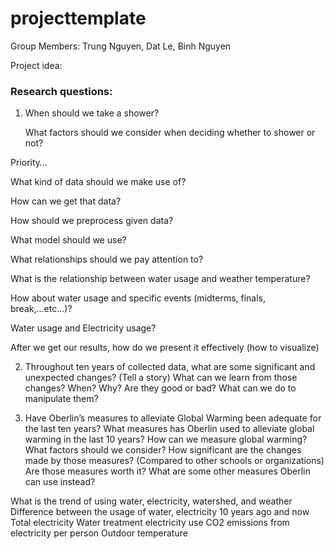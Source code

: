 # projecttemplate

Group Members: Trung Nguyen, Dat Le, Binh Nguyen

Project idea:

### Research questions:
1. When should we take a shower?

	What factors should we consider when deciding whether to shower or not?

Priority…

What kind of data should we make use of?

How can we get that data?

How should we preprocess given data?

What model should we use?

What relationships should we pay attention to?

What is the relationship between water usage and weather temperature?

How about water usage and specific events (midterms, finals, break,...etc…)?

Water usage and Electricity usage?

After we get our results, how do we present it effectively (how to visualize)
	
2. Throughout ten years of collected data, what are some significant and unexpected changes? (Tell a story)
What can we learn from those changes?
When?
Why? 
Are they good or bad? What can we do to manipulate them?

3. Have Oberlin’s measures to alleviate Global Warming been adequate for the last ten years?
What measures has Oberlin used to alleviate global warming in the last 10 years?
How can we measure global warming? What factors should we consider?
How significant are the changes made by those measures? (Compared to other schools or organizations)
Are those measures worth it?
What are some other measures Oberlin can use instead?


What is the trend of using water, electricity, watershed, and weather
Difference between the usage of water, electricity 10 years ago and now
	Total electricity
	Water treatment electricity use
	CO2 emissions from electricity per person
	Outdoor temperature

	

